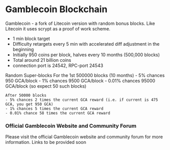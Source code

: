 # Gamblecoin Blockchain

Gamblecoin - a fork of Litecoin version with random bonus blocks. Like Litecoin it uses scrypt as a proof of work scheme.

   - 1 min block target
   - Difficulty retargets every 5 min with accelerated diff adjustment in the beginning
   - Initially 950 coins per block, halves every 10 months (500,000 blocks)
   - Total around 21 billion coins
   - connection port is 24542, RPC-port 24543

   Random Super-blocks
    For the 1st 500000 blocks (10 months)
    - 5% chances 950 GCA/block
    - 1% chances 9500 GCA/block
    - 0.01% chances 95000 GCA/block (so expect 50 such blocks)

    After 50000 blocks
    - 5% chances 2 times the current GCA reward (i.e. if current is 475 GCA, you get 950 GCA)
    - 1% chances 5 times the current GCA reward
    - 0.01% chance 58 times the current GCA reward


### Official Gamblecoin Website and Community Forum

Please visit the official Gamblecoin website and community forum for more information.
Links to be provided soon
